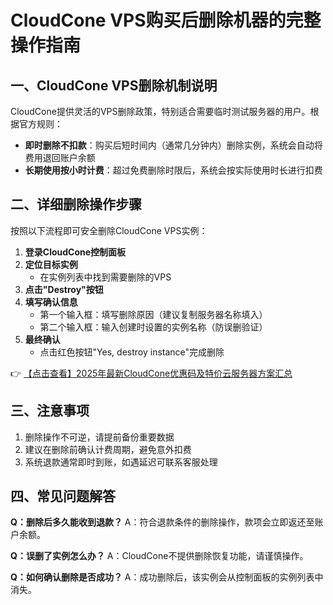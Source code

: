 # CloudCone VPS购买后删除机器的完整操作指南

## 一、CloudCone VPS删除机制说明
CloudCone提供灵活的VPS删除政策，特别适合需要临时测试服务器的用户。根据官方规则：
- **即时删除不扣款**：购买后短时间内（通常几分钟内）删除实例，系统会自动将费用退回账户余额
- **长期使用按小时计费**：超过免费删除时限后，系统会按实际使用时长进行扣费

## 二、详细删除操作步骤
按照以下流程即可安全删除CloudCone VPS实例：

1. **登录CloudCone控制面板**
2. **定位目标实例**
   - 在实例列表中找到需要删除的VPS
3. **点击"Destroy"按钮**
4. **填写确认信息**
   - 第一个输入框：填写删除原因（建议复制服务器名称填入）
   - 第二个输入框：输入创建时设置的实例名称（防误删验证）
5. **最终确认**
   - 点击红色按钮"Yes, destroy instance"完成删除

👉 [【点击查看】2025年最新CloudCone优惠码及特价云服务器方案汇总](https://bit.ly/Cloudcone)

## 三、注意事项
1. 删除操作不可逆，请提前备份重要数据
2. 建议在删除前确认计费周期，避免意外扣费
3. 系统退款通常即时到账，如遇延迟可联系客服处理

## 四、常见问题解答
**Q：删除后多久能收到退款？**
A：符合退款条件的删除操作，款项会立即返还至账户余额。

**Q：误删了实例怎么办？**
A：CloudCone不提供删除恢复功能，请谨慎操作。

**Q：如何确认删除是否成功？**
A：成功删除后，该实例会从控制面板的实例列表中消失。